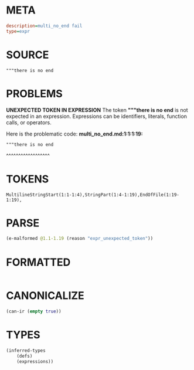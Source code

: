 # META
~~~ini
description=multi_no_end fail
type=expr
~~~
# SOURCE
~~~roc
"""there is no end
~~~
# PROBLEMS
**UNEXPECTED TOKEN IN EXPRESSION**
The token **"""there is no end** is not expected in an expression.
Expressions can be identifiers, literals, function calls, or operators.

Here is the problematic code:
**multi_no_end.md:1:1:1:19:**
```roc
"""there is no end
```
^^^^^^^^^^^^^^^^^^


# TOKENS
~~~zig
MultilineStringStart(1:1-1:4),StringPart(1:4-1:19),EndOfFile(1:19-1:19),
~~~
# PARSE
~~~clojure
(e-malformed @1.1-1.19 (reason "expr_unexpected_token"))
~~~
# FORMATTED
~~~roc

~~~
# CANONICALIZE
~~~clojure
(can-ir (empty true))
~~~
# TYPES
~~~clojure
(inferred-types
	(defs)
	(expressions))
~~~
